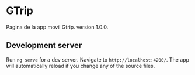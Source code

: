 # GTrip

Pagina de la app movil Gtrip.
version 1.0.0.

## Development server

Run `ng serve` for a dev server. Navigate to `http://localhost:4200/`. The app will automatically reload if you change any of the source files.


